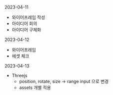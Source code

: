 2023-04-11

- 와이어프레임 작성
- 아이디어 회의
- 아이디어 구체화



2023-04-12

- 와이어프레임
- 에셋 체크



2023-04-13

- Threejs
  - position, rotate, size → range input 으로 변경
  - assets 개별 적용